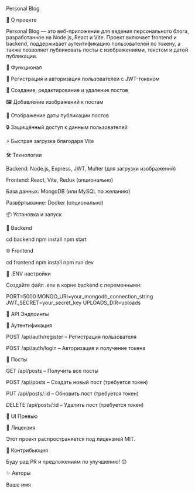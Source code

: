 Personal Blog



📝 О проекте

Personal Blog — это веб-приложение для ведения персонального блога, разработанное на Node.js, React и Vite. Проект включает frontend и backend, поддерживает аутентификацию пользователей по токену, а также позволяет публиковать посты с изображениями, текстом и датой публикации.

🚀 Функционал

📌 Регистрация и авторизация пользователей с JWT-токеном

📝 Создание, редактирование и удаление постов

🖼 Добавление изображений к постам

📅 Отображение даты публикации постов

🔒 Защищённый доступ к данным пользователей

⚡ Быстрая загрузка благодаря Vite

🛠️ Технологии

Backend: Node.js, Express, JWT, Multer (для загрузки изображений)

Frontend: React, Vite, Redux (опционально)

База данных: MongoDB (или MySQL по желанию)

Развёртывание: Docker (опционально)

📦 Установка и запуск

🔧 Backend

cd backend
npm install
npm start

🌐 Frontend

cd frontend
npm install
npm run dev

🔑 .ENV настройки

Создайте файл .env в корне backend с переменными:

PORT=5000
MONGO_URI=your_mongodb_connection_string
JWT_SECRET=your_secret_key
UPLOADS_DIR=uploads

📌 API Эндпоинты

📍 Аутентификация

POST /api/auth/register – Регистрация пользователя

POST /api/auth/login – Авторизация и получение токена

📍 Посты

GET /api/posts – Получить все посты

POST /api/posts – Создать новый пост (требуется токен)

PUT /api/posts/:id – Обновить пост (требуется токен)

DELETE /api/posts/:id – Удалить пост (требуется токен)

🎨 UI Превью



📜 Лицензия

Этот проект распространяется под лицензией MIT.

🤝 Контрибьюция

Буду рад PR и предложениям по улучшению! 😊

✨ Авторы

Ваше имя


